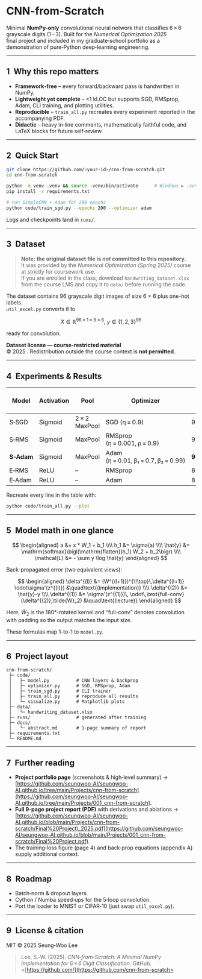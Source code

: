 # CNN-from-Scratch

Minimal **NumPy-only** convolutional neural network that classifies 6 × 6 grayscale digits (1 – 3). Built for the *Numerical Optimization 2025* final project and included in my graduate‑school portfolio as a demonstration of pure‑Python deep‑learning engineering.

---

## 1 Why this repo matters

* **Framework‑free** – every forward/backward pass is handwritten in NumPy.
* **Lightweight yet complete** – <1 kLOC but supports SGD, RMSprop, Adam, CLI training, and plotting utilities.
* **Reproducible** – `train_all.py` recreates every experiment reported in the accompanying PDF.
* **Didactic** – heavy in‑line comments, mathematically faithful code, and LaTeX blocks for future self‑review.

---

## 2 Quick Start

```bash
git clone https://github.com/<your-id>/cnn-from-scratch.git
cd cnn-from-scratch

python -m venv .venv && source .venv/bin/activate      # Windows ▶ .venv\Scripts\activate
pip install -r requirements.txt

# run SimpleCNN + Adam for 200 epochs
python code/train_sgd.py --epochs 200 --optimizer adam
```

Logs and checkpoints land in `runs/`.

---

## 3 Dataset

> **Note: the original dataset file is *not* committed to this repository.**  
> It was provided by the *Numerical Optimization (Spring 2025)* course at **<Your University>** strictly for coursework use.  
> If you are enrolled in the class, download `handwriting_dataset.xlsx` from the course LMS and copy it to `data/` before running the code.

The dataset contains 96 grayscale digit images of size 6 × 6 plus one-hot labels.  
`util_excel.py` converts it to

$$
X \in \mathbb{R}^{96\times 1\times 6\times 6},\ y \in \{1,2,3\}^{96}
$$

ready for convolution.

**Dataset license — course-restricted material**  
© 2025 <Your University>. Redistribution outside the course context is **not permitted**.  

---

## 4 Experiments & Results

| Model      | Activation | Pool          | Optimizer                            | Val Acc (mean ± SD, 10 seeds) |
| ---------- | ---------- | ------------- | ------------------------------------ | ----------------------------- |
| S‑SGD      | Sigmoid    | 2 × 2 MaxPool | SGD (η = 0.9)                        | 96.25 ± 0.51 %                |
| S‑RMS      | Sigmoid    | MaxPool       | RMSprop (η = 0.001, ρ = 0.9)         | 93.33 ± 2.80 %                |
| **S‑Adam** | Sigmoid    | MaxPool       | Adam (η = 0.01, β₁ = 0.7, β₂ = 0.99) | **99.06 ± 0.98 %**            |
| E‑RMS      | ReLU       | –             | RMSprop                              | 83.13 ± 16.67 %               |
| E‑Adam     | ReLU       | –             | Adam                                 | 82.71 ± 21.91 %               |

Recreate every line in the table with:

```bash
python code/train_all.py --plot
```

---

## 5 Model math in one glance

$$
\begin{aligned}
a &= x * W_1 + b_1 \\\\
h_1 &= \sigma(a) \\\\
\hat{y} &= \mathrm{softmax}\bigl(\mathrm{flatten}(h_1) W_2 + b_2\bigr) \\\\
\mathcal{L} &= - \sum y \log \hat{y}
\end{aligned}
$$

Back-propagated error (two equivalent views):

$$
\begin{aligned}
\delta^{(l)} &= (W^{(l+1)})^{\!\top}\,\delta^{(l+1)}
               \odot\sigma'(z^{(l)})
               &\quad\text{(implementation)} \\\\
\delta^{(2)} &= \hat{y}-y \\\\
\delta^{(1)} &= \sigma'(z^{(1)})\,
               \odot\,\text{full-conv}(\delta^{(2)},\tilde{W}_2)
               &\quad\text{(lecture)}
\end{aligned}
$$

Here, $\tilde{W}_2$ is the 180°-rotated kernel and “full-conv” denotes convolution with padding so the output matches the input size.

These formulas map 1-to-1 to `model.py`.

---

## 6 Project layout

```text
cnn-from-scratch/
 ├─ code/
 │   ├─ model.py          # CNN layers & backprop
 │   ├─ optimizer.py      # SGD, RMSprop, Adam
 │   ├─ train_sgd.py      # CLI trainer
 │   ├─ train_all.py      # reproduce all results
 │   └─ visualize.py      # Matplotlib plots
 ├─ data/
 │   └─ handwriting_dataset.xlsx
 ├─ runs/                 # generated after training
 ├─ docs/
 │   └─ abstract.md       # 1‑page summary of report
 ├─ requirements.txt
 └─ README.md
```

---

## 7 Further reading

* **Project portfolio page** (screenshots & high‑level summary) → [https://github.com/seungwoo-AI/seungwoo-AI.github.io/tree/main/Projects/cnn-from-scratch](https://github.com/seungwoo-AI/seungwoo-AI.github.io/tree/main/Projects/001_cnn-from-scratch).
* **Full 9‑page project report (PDF)** with derivations and ablations → [https://github.com/seungwoo-AI/seungwoo-AI.github.io/blob/main/Projects/cnn-from-scratch/Final%20Project\_2025.pdf](https://github.com/seungwoo-AI/seungwoo-AI.github.io/blob/main/Projects/001_cnn-from-scratch/Final%20Project.pdf).
* The training‑loss figure (page 4) and back‑prop equations (appendix A) supply additional context.

---

## 8 Roadmap

* Batch‑norm & dropout layers.
* Cython / Numba speed‑ups for the 5‑loop convolution.
* Port the loader to MNIST or CIFAR‑10 (just swap `util_excel.py`).

---

## 9 License & citation

MIT © 2025 Seung‑Woo Lee

> Lee, S.‑W. (2025). *CNN‑from‑Scratch: A Minimal NumPy Implementation for 6 × 6 Digit Classification.* GitHub. <[https://github.com/](https://github.com/cnn-from-scratch>
